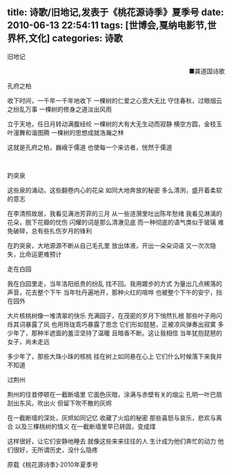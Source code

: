 title: 诗歌/旧地记,发表于《桃花源诗季》夏季号
date: 2010-06-13 22:54:11
tags: [世博会,戛纳电影节,世界杯,文化]
categories: 诗歌
---
 <p>旧地记</p> 
 <p align="right"> ■龚道国诗歌</p> 
 <p>孔府之柏</p> 
 <p>收下时间，一千年一千年地收下 一棵树的仁爱之心宽大无比 守住春秋，过眼烟云之纷乱万事 一棵树的修身之道淡出风雨</p> 
 <p>立于天地，任日月转动满腹经纶 一棵树的大有大无生动而寂静 横空方圆，金枝玉叶漫舞和谐图腾 一棵树的思想成就浩瀚之林</p> 
 <p>这就是孔府之柏，巍峨于儒道 也使每一个来访者，恍然于儒道</p> 
<!-- more --><p>&nbsp; </p> 
 <p>趵突泉</p> 
 <p>这些泉的涌动，这些翻卷内心的花朵 如同大地奔放的秘密 多么清洌，盛开着柔软的意志</p> 
 <p>在李清照故居，我看见满池芳菲的三月 从一些涟漪里吐出陈年愁绪 我看见淋漓的花朵，脱下花瓣的忧伤 闪耀的词是那么清澈见底 而一种彻底的语气类似于玻璃 难免破碎，总有些扎伤岁月的锋利</p> 
 <p>在趵突泉，大地源源不断从自己毛孔里 放出体液，开出一朵朵词语 又一次次隐失，比命运更难预计</p> 
 <p>走在白园</p> 
 <p>我在白园里走，当年洛阳纸贵的纷乱 找不回。我用踱步的方式 为量出几点稀落的声音，花去整个下午 当年牡丹遍地开，那种火红的喧哗 也被整个下午的安宁，挡在园外</p> 
 <p>大片核桃树像一堆清翠的快乐 充满园子，在茂密的岁月下悄然扎根 那些叶子用闪烁其词暴露了风 也用玲珑乖巧暴露了思念 它们形如琵琶，正被凉风弹奏出寂寞 多少年了，那种半遮面的羞涩坚持了温暖 且暗香不断。这让我相信 当年犹抱琵琶的女子，尚未走远</p> 
 <p>多少年了，那些大珠小珠的核桃 挂在树上如同悬在心上 它们什么时候落下来我并不知道</p> 
 <p>过荆州</p> 
 <p>荆州的往昔停顿在一截断墙里 它面色灰暗，涂满与赤壁有关的烟尘 孔明一叶巴扇刮出东风，吹出火 但留下吹不散的灰烬</p> 
 <p>在一截断墙的深处，灰烬如同记忆 收藏了火焰的秘密 那些喜怒与哀乐，悲欢与离合 以及三棵桃树的情义 在一截断墙里早已转固，变成煤</p> 
 <p>这样很好，让它们安静地睡去 就像这些来来往往的人 生计成为他们奔忙的动力 他们很好，无所谓历史，没什么隐疼</p> 
 <p>原载《桃花源诗季》&middot;2010年夏季号</p> 
